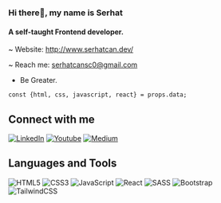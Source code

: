 ### Hi there👋, my name is Serhat

#### A self-taught Frontend developer.

~ Website: http://www.serhatcan.dev/

~ Reach me: serhatcansc0@gmail.com

- Be Greater.

` const {html, css, javascript, react} = props.data; `

## Connect with me
[![LinkedIn](https://img.shields.io/badge/linkedin-%230077B5.svg?style=for-the-badge&logo=linkedin&logoColor=white)](https://www.linkedin.com/in/serhatcandev/) 
[![Youtube](https://img.shields.io/badge/YouTube-%23FF0000.svg?style=for-the-badge&logo=YouTube&logoColor=white)](https://www.youtube.com/@serhatcandev)
[![Medium](https://img.shields.io/badge/Medium-12100E?style=for-the-badge&logo=medium&logoColor=white)](https://serhatc4n.medium.com/)

## Languages and Tools
 
![HTML5](https://img.shields.io/badge/html5-%23E34F26.svg?style=for-the-badge&logo=html5&logoColor=white)
![CSS3](https://img.shields.io/badge/css3-%231572B6.svg?style=for-the-badge&logo=css3&logoColor=white)
![JavaScript](https://img.shields.io/badge/javascript-%23323330.svg?style=for-the-badge&logo=javascript&logoColor=%23F7DF1E)
![React](https://img.shields.io/badge/react-%2320232a.svg?style=for-the-badge&logo=react&logoColor=%2361DAFB)
![SASS](https://img.shields.io/badge/SASS-hotpink.svg?style=for-the-badge&logo=SASS&logoColor=white)
![Bootstrap](https://img.shields.io/badge/bootstrap-%23563D7C.svg?style=for-the-badge&logo=bootstrap&logoColor=white)
![TailwindCSS](https://img.shields.io/badge/tailwindcss-%2338B2AC.svg?style=for-the-badge&logo=tailwind-css&logoColor=white)
